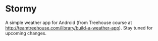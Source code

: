 # Stormy
A simple weather app for Android (from Treehouse course at http://teamtreehouse.com/library/build-a-weather-app). Stay tuned for upcoming changes.
